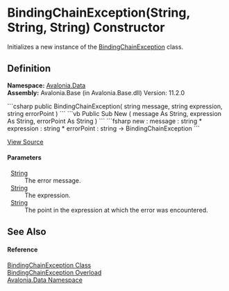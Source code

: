 # BindingChainException(String, String, String) Constructor


Initializes a new instance of the <a href="T_Avalonia_Data_BindingChainException">BindingChainException</a> class.



## Definition
**Namespace:** <a href="N_Avalonia_Data">Avalonia.Data</a>  
**Assembly:** Avalonia.Base (in Avalonia.Base.dll) Version: 11.2.0

<Tabs groupId="api-code-preview">
<TabItem value="csharp" label="C#">
```csharp
public BindingChainException(
	string message,
	string expression,
	string errorPoint
)
```
</TabItem>
<TabItem value="vb" label="VB">
```vb
Public Sub New ( 
	message As String,
	expression As String,
	errorPoint As String
)
```
</TabItem>
<TabItem value="fsharp" label="F#">
```fsharp
new : 
        message : string * 
        expression : string * 
        errorPoint : string -> BindingChainException
```
</TabItem>
</Tabs>



<a href="https://github.com/AvaloniaUI/Avalonia/tree/master/src/Avalonia.Base/Data/BindingChainException.cs#L39" title="View the source code">View Source</a>



#### Parameters
<dl><dt>  <a href="https://learn.microsoft.com/dotnet/api/system.string" target="_blank" rel="noopener noreferrer">String</a></dt><dd>The error message.</dd><dt>  <a href="https://learn.microsoft.com/dotnet/api/system.string" target="_blank" rel="noopener noreferrer">String</a></dt><dd>The expression.</dd><dt>  <a href="https://learn.microsoft.com/dotnet/api/system.string" target="_blank" rel="noopener noreferrer">String</a></dt><dd>The point in the expression at which the error was encountered.</dd></dl>

## See Also


#### Reference
<a href="T_Avalonia_Data_BindingChainException">BindingChainException Class</a>  
<a href="Overload_Avalonia_Data_BindingChainException__ctor">BindingChainException Overload</a>  
<a href="N_Avalonia_Data">Avalonia.Data Namespace</a>  

